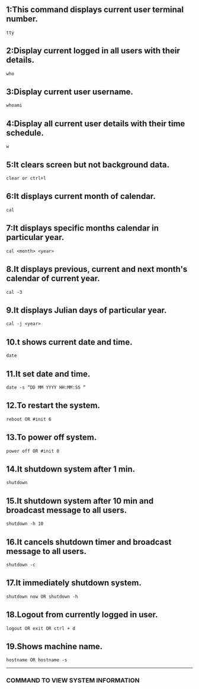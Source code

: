 ## 1:This command displays current user terminal number.
```
tty
```
## 2:Display current logged in all users with their details.
```
who
```
## 3:Display current user username.
```
whoami
```
## 4:Display all current user details with their time schedule.
```
w
```
## 5:It clears screen but not background data.
```
clear or ctrl+l
```
## 6:It displays current month of calendar.
```
cal
```
## 7:It displays specific months calendar in particular year.
```
cal <month> <year>
```
## 8.It displays previous, current and next month's calendar of current year.
```
cal -3
```
## 9.It displays Julian days of particular year.
```
cal -j <year>
```
## 10.t shows current date and time.
```
date
```
## 11.It set date and time.
```
date -s “DD MM YYYY HH:MM:SS “
```
## 12.To restart the system.
```
reboot OR #init 6
```
## 13.To power off system.
```
power off OR #init 0
```
## 14.It shutdown system after 1 min.
```
shutdown
```
## 15.It shutdown system after 10 min and broadcast message to all users.
```
shutdown -h 10
```
## 16.It cancels shutdown timer and broadcast message to all users.
```
shutdown -c
```
## 17.It immediately shutdown system.
```
shutdown now OR shutdown -h
```
## 18.Logout from currently logged in user.
```
logout OR exit OR ctrl + d
```
## 19.Shows machine name.
```
hostname OR hostname -s
```
---

### COMMAND TO VIEW SYSTEM INFORMATION

























